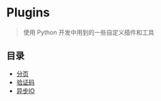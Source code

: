 # Plugins
>使用 Python 开发中用到的一些自定义插件和工具
## 目录
- [分页](/page)
- [验证码](/random_check_code)
- [异步IO](/io)


